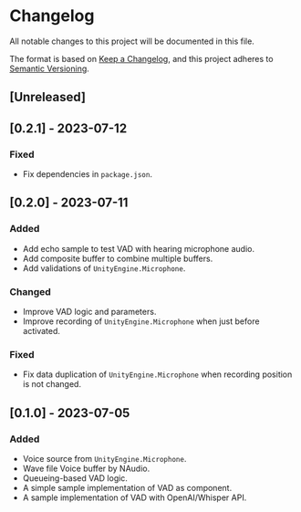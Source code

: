 # Changelog

All notable changes to this project will be documented in this file.

The format is based on [Keep a Changelog](https://keepachangelog.com/en/1.0.0/),
and this project adheres to [Semantic Versioning](https://semver.org/spec/v2.0.0.html).

## [Unreleased]

## [0.2.1] - 2023-07-12

### Fixed
- Fix dependencies in `package.json`.

## [0.2.0] - 2023-07-11

### Added
- Add echo sample to test VAD with hearing microphone audio.
- Add composite buffer to combine multiple buffers.
- Add validations of `UnityEngine.Microphone`.

### Changed
- Improve VAD logic and parameters.
- Improve recording of `UnityEngine.Microphone` when just before activated.

### Fixed
- Fix data duplication of `UnityEngine.Microphone` when recording position is not changed.

## [0.1.0] - 2023-07-05

### Added
- Voice source from `UnityEngine.Microphone`.
- Wave file Voice buffer by NAudio.
- Queueing-based VAD logic.
- A simple sample implementation of VAD as component.
- A sample implementation of VAD with OpenAI/Whisper API.